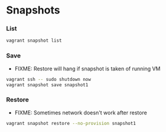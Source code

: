# Snapshots
### List
```bash
vagrant snapshot list
```

### Save
- FIXME: Restore will hang if snapshot is taken of running VM
```bash
vagrant ssh -- sudo shutdown now
vagrant snapshot save snapshot1
```

### Restore
- FIXME: Sometimes network doesn't work after restore
```bash
vagrant snapshot restore --no-provision snapshot1
```